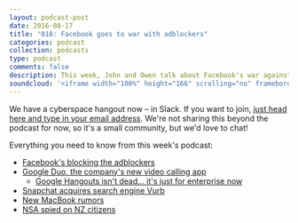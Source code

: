 ```yaml
---
layout: podcast-post
date: 2016-08-17
title: "018: Facebook goes to war with adblockers"
categories: podcast
collection: podcasts
type: podcast
comments: false
description: This week, John and Owen talk about Facebook's war against adblockers, new MacBook rumors and why the hell Google is launching yet another messaging app.
soundcloud: '<iframe width="100%" height="166" scrolling="no" frameborder="no" src="https://w.soundcloud.com/player/?url=https%3A//api.soundcloud.com/tracks/284558314&amp;color=ff5500&amp;auto_play=false&amp;hide_related=false&amp;show_comments=true&amp;show_user=true&amp;show_reposts=false"></iframe>'
---
```

We have a cyberspace hangout now – in Slack. If you want to join, <a href="https://charged-podcast.herokuapp.com">just head here and type in your email address</a>. We're not sharing this beyond the podcast for now, so it's a small community, but we'd love to chat!

Everything you need to know from this week's podcast:
<ul>
  <li><a href="https://techcrunch.com/2016/08/11/friendblock/">Facebook's blocking the adblockers</a></li>
  <li><a href="https://duo.google.com">Google Duo, the company's new video calling app</a>
<ul>
  <li><a href="http://www.theverge.com/2016/8/16/12494408/googles-hangouts-enterprise-communications-app">Google Hangouts isn't dead... it's just for enterprise now</a></li>
</ul>
</li>
  <li><a href="https://www.theinformation.com/snapchat-to-buy-vurb-for-more-than-100-million">Snapchat acquires search engine Vurb</a></li>
  <li><a href="http://www.bloomberg.com/news/articles/2016-08-10/apple-said-to-plan-first-pro-laptop-overhaul-in-four-years">New MacBook rumors</a></li>
  <li><a href="https://theintercept.com/2016/08/14/nsa-gcsb-prism-surveillance-fullman-fiji/">NSA spied on NZ citizens</a></li>
</ul>